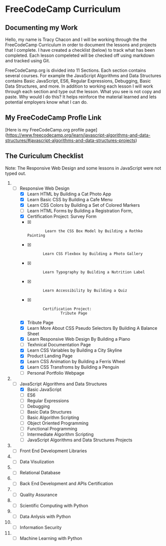 # FreeCodeCamp Curriculum
## Documenting my Work
Hello, my name is Tracy Chacon and I will be working through the the FreeCodeCamp Curriculum in order to document the lessons and projects that I complete. I have created a checklist (below) to track what has been completed. Each lesson compeleted will be checked off using markdown and tracked using Git. 

FreeCodeCamp.org is divided into 11 Sections. Each  section contains several courses. For example the JavaScript Algorithms and Data Structures contains Basic JavaScript, ES6, Regular Expressions, Debugging, Basic Data Structures, and more. In addition to working each lesson I will work through each section and type out the lesson. What you see is not copy and paste. Why would I do this? It helps reinforce the material learned and lets potential employers know what I can do. 

## My FreeCodeCamp Profle Link
[Here is my FreeCodeCamp.org profile page] (https://www.freecodecamp.org/learn/javascript-algorithms-and-data-structures/#javascript-algorithms-and-data-structures-projects)


## The Curiculum Checklist
Note: The Responsive Web Design and some lessons in JavaScript were not typed out.

1.  - [ ] Responsive Web Design
        - [X]    Learn HTML by Building a Cat Photo App
        - [X]    Learn Basic CSS by Building a Cafe Menu
        - [X]    Learn CSS Colors by Building a Set of Colored Markers
        - [ ]    Learn HTML Forms by Building a Registration Form, 
        - [X]    Certification Project:
                     Survey Form
        - [X]             Learn the CSS Box Model by Building a Rothko Painting
        - [X]            Learn CSS Flexbox by Building a Photo Gallery
        - [X]            Learn Typography by Building a Nutrition Label
        - [X]            Learn Accessibility by Building a Quiz
        - [X]            Certification Project:
                             Tribute Page
        - [x] Tribute Page
        - [x] Learn More About CSS Pseudo Selectors By Building A Balance Sheet
        - [x] Learn Responsive Web Design By Building a Piano 
        - [ ] Texhnical Documentation Page
        - [x] Learn CSS Variables by Building a City Skyline 
        - [x] Product Landing Page
        - [x] Learn CSS Animation by Building a Ferris Wheel
        - [x] Learn CSS Transfroms by Building a Penguin
        - [ ] Personal Portfolio Webpage
2.  - [ ] JavaScript Algorithms and Data Structures
        - [x] Basic JavaScript
        - [ ] ES6
        - [ ] Regular Expressions
        - [ ] Debugging
        - [ ] Basic Data Structures
        - [ ] Basic Algorithm Scripting
        - [ ] Object Oriented Programming
        - [ ] Functional Programming
        - [ ] Intermediate Algorithm Scripting
        - [ ] JavaScript Algorithms and Data Structures Projects
3.  - [ ] Front End Development Libraries
4.  - [ ] Data Visulization
5.  - [ ] Relational Database
6.  - [ ] Back End Development and APIs Certification
7.  - [ ] Quality Assurance
8.  - [ ] Scientific Computing with Python
9.  - [ ] Data Anlysis with Python
10. - [ ] Information Security
11. - [ ] Machine Learning with Python